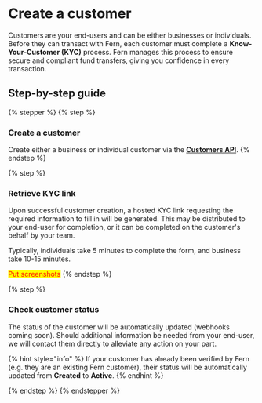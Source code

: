 # Create a customer

Customers are your end-users and can be either businesses or individuals. Before they can transact with Fern, each customer must complete a **Know-Your-Customer (KYC)** process. Fern manages this process to ensure secure and compliant fund transfers, giving you confidence in every transaction.

## Step-by-step guide

{% stepper %}
{% step %}
### Create a customer&#x20;

Create either a business or individual customer via the [**Customers API**](../../api-reference/customers/).
{% endstep %}

{% step %}
### Retrieve KYC link

Upon successful customer creation, a hosted KYC link requesting the required information to fill in will be generated. This may be distributed to your end-user for completion, or it can be completed on the customer's behalf by your team.&#x20;

Typically, individuals take 5 minutes to complete the form, and business take 10-15 minutes.&#x20;

<mark style="color:red;">Put screenshots</mark>
{% endstep %}

{% step %}
### Check customer status

The status of the customer will be automatically updated (webhooks coming soon). Should additional information be needed from your end-user, we will contact them directly to alleviate any action on your part.

{% hint style="info" %}
If your customer has already been verified by Fern (e.g. they are an existing Fern customer), their status will be automatically updated from **Created** to **Active**.
{% endhint %}


{% endstep %}
{% endstepper %}

